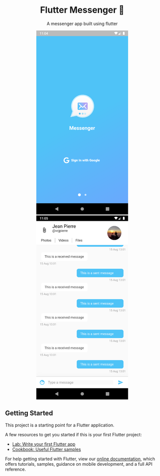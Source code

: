 <h1 align="center">Flutter Messenger 🤳</h1>
<p align="center">A messenger app built using flutter</p>

<p align="center">
    <img src="docs/Screenshot_1567091065.png" height="600em"/>
    <img src="docs/Screenshot_1567091147.png" height="600em"/>
</p>

## Getting Started

This project is a starting point for a Flutter application.

A few resources to get you started if this is your first Flutter project:

- [Lab: Write your first Flutter app](https://flutter.dev/docs/get-started/codelab)
- [Cookbook: Useful Flutter samples](https://flutter.dev/docs/cookbook)

For help getting started with Flutter, view our
[online documentation](https://flutter.dev/docs), which offers tutorials,
samples, guidance on mobile development, and a full API reference.
